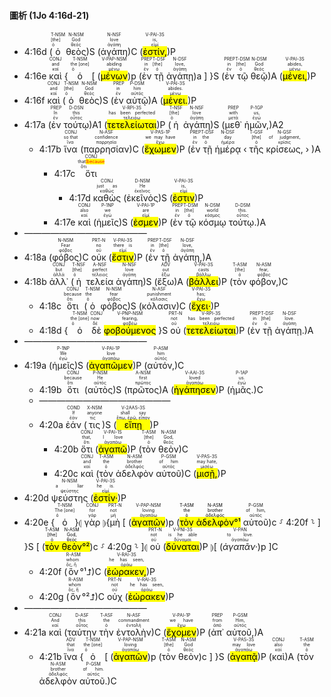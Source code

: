 
#### 圖析 (1Jo 4:16d-21)
- 4:16d (<RUBY><ruby><ruby>ὁ<rt>ὁ</rt></ruby><rt>[the]</rt></ruby><rt>T-NSM</rt></RUBY> <RUBY><ruby><ruby>θεὸς<rt>θεός</rt></ruby><rt>God</rt></ruby><rt>N-NSM</rt></RUBY>)S (<RUBY><ruby><ruby>ἀγάπη<rt>ἀγάπη</rt></ruby><rt>love</rt></ruby><rt>N-NSF</rt></RUBY>)C (<RUBY><ruby><ruby><mark class='verb'>ἐστίν,</mark><rt>εἰμί</rt></ruby><rt>is,</rt></ruby><rt>V-PAI-3S</rt></RUBY>)P 
- 4:16e <RUBY><ruby><ruby>καὶ<rt>καί</rt></ruby><rt>and</rt></ruby><rt>CONJ</rt></RUBY> { <RUBY><ruby><ruby>ὁ<rt>ὁ</rt></ruby><rt>the [one]</rt></ruby><rt>T-NSM</rt></RUBY> [ (<RUBY><ruby><ruby><mark class='ptc'>μένων</mark><rt>μένω</rt></ruby><rt>abiding</rt></ruby><rt>V-PAP-NSM</rt></RUBY>)p (<RUBY><ruby><ruby>ἐν<rt>ἐν</rt></ruby><rt>in</rt></ruby><rt>PREP</rt></RUBY> <RUBY><ruby><ruby>τῇ<rt>ὁ</rt></ruby><rt>[the]</rt></ruby><rt>T-DSF</rt></RUBY> <RUBY><ruby><ruby>ἀγάπῃ<rt>ἀγάπη</rt></ruby><rt>love,</rt></ruby><rt>N-DSF</rt></RUBY>)a ] }S (<RUBY><ruby><ruby>ἐν<rt>ἐν</rt></ruby><rt>in</rt></ruby><rt>PREP</rt></RUBY> <RUBY><ruby><ruby>τῷ<rt>ὁ</rt></ruby><rt>[the]</rt></ruby><rt>T-DSM</rt></RUBY> <RUBY><ruby><ruby>θεῷ<rt>θεός</rt></ruby><rt>God</rt></ruby><rt>N-DSM</rt></RUBY>)A (<RUBY><ruby><ruby><mark class='verb'>μένει,</mark><rt>μένω</rt></ruby><rt>abides,</rt></ruby><rt>V-PAI-3S</rt></RUBY>)P 
- 4:16f <RUBY><ruby><ruby>καὶ<rt>καί</rt></ruby><rt>and</rt></ruby><rt>CONJ</rt></RUBY> (<RUBY><ruby><ruby>ὁ<rt>ὁ</rt></ruby><rt>[the]</rt></ruby><rt>T-NSM</rt></RUBY> <RUBY><ruby><ruby>θεὸς<rt>θεός</rt></ruby><rt>God</rt></ruby><rt>N-NSM</rt></RUBY>)S (<RUBY><ruby><ruby>ἐν<rt>ἐν</rt></ruby><rt>in</rt></ruby><rt>PREP</rt></RUBY> <RUBY><ruby><ruby>αὐτῷ<rt>αὐτός</rt></ruby><rt>him</rt></ruby><rt>P-DSM</rt></RUBY>)A (<RUBY><ruby><ruby><mark class='verb'>μένει.</mark><rt>μένω</rt></ruby><rt>abides.</rt></ruby><rt>V-PAI-3S</rt></RUBY>)P 
- 4:17a (<RUBY><ruby><ruby>ἐν<rt>ἐν</rt></ruby><rt>In</rt></ruby><rt>PREP</rt></RUBY> <RUBY><ruby><ruby>τούτῳ<rt>οὗτος</rt></ruby><rt>this</rt></ruby><rt>D-DSN</rt></RUBY>)A1 (<RUBY><ruby><ruby><mark class='verb'>τετελείωται</mark><rt>τελειόω</rt></ruby><rt>has been perfected</rt></ruby><rt>V-RPI-3S</rt></RUBY>)P (<RUBY><ruby><ruby>ἡ<rt>ὁ</rt></ruby><rt>[the]</rt></ruby><rt>T-NSF</rt></RUBY> <RUBY><ruby><ruby>ἀγάπη<rt>ἀγάπη</rt></ruby><rt>love</rt></ruby><rt>N-NSF</rt></RUBY>)S (<RUBY><ruby><ruby>μεθ᾽<rt>μετά</rt></ruby><rt>with</rt></ruby><rt>PREP</rt></RUBY> <RUBY><ruby><ruby>ἡμῶν,<rt>ἐγώ</rt></ruby><rt>us,</rt></ruby><rt>P-1GP</rt></RUBY>)A2
	- 4:17b <RUBY><ruby><ruby>ἵνα<rt>ἵνα</rt></ruby><rt>so that</rt></ruby><rt>CONJ</rt></RUBY> (<RUBY><ruby><ruby>παρρησίαν<rt>παρρησία</rt></ruby><rt>confidence</rt></ruby><rt>N-ASF</rt></RUBY>)C (<RUBY><ruby><ruby><mark class='verb'>ἔχωμεν</mark><rt>ἔχω</rt></ruby><rt>we may have</rt></ruby><rt>V-PAS-1P</rt></RUBY>)P (<RUBY><ruby><ruby>ἐν<rt>ἐν</rt></ruby><rt>in</rt></ruby><rt>PREP</rt></RUBY> <RUBY><ruby><ruby>τῇ<rt>ὁ</rt></ruby><rt>the</rt></ruby><rt>T-DSF</rt></RUBY> <RUBY><ruby><ruby>ἡμέρᾳ<rt>ἡμέρα</rt></ruby><rt>day</rt></ruby><rt>N-DSF</rt></RUBY> ‹ <RUBY><ruby><ruby>τῆς<rt>ὁ</rt></ruby><rt>[the]</rt></ruby><rt>T-GSF</rt></RUBY> <RUBY><ruby><ruby>κρίσεως,<rt>κρίσις</rt></ruby><rt>of judgment,</rt></ruby><rt>N-GSF</rt></RUBY> › )A
		- 4:17c <RUBY><ruby><ruby>ὅτι<rt>ὅτι</rt></ruby><rt>that<mark class='verb'><font color='red'>⁞because</font></mark></rt></ruby><rt>CONJ</rt></RUBY> 
			- 4:17d <RUBY><ruby><ruby>καθὼς<rt>καθώς</rt></ruby><rt>just as</rt></ruby><rt>CONJ</rt></RUBY> (<RUBY><ruby><ruby>ἐκεῖνός<rt>ἐκεῖνος</rt></ruby><rt>He</rt></ruby><rt>D-NSM</rt></RUBY>)S (<RUBY><ruby><ruby><mark class='verb'>ἐστιν</mark><rt>εἰμί</rt></ruby><rt>is,</rt></ruby><rt>V-PAI-3S</rt></RUBY>)P 
		- 4:17e <RUBY><ruby><ruby>καὶ<rt>καί</rt></ruby><rt>also</rt></ruby><rt>CONJ</rt></RUBY> (<RUBY><ruby><ruby>ἡμεῖς<rt>ἐγώ</rt></ruby><rt>we</rt></ruby><rt>P-1NP</rt></RUBY>)S (<RUBY><ruby><ruby><mark class='verb'>ἐσμεν</mark><rt>εἰμί</rt></ruby><rt>are</rt></ruby><rt>V-PAI-1P</rt></RUBY>)P (<RUBY><ruby><ruby>ἐν<rt>ἐν</rt></ruby><rt>in</rt></ruby><rt>PREP</rt></RUBY> <RUBY><ruby><ruby>τῷ<rt>ὁ</rt></ruby><rt>[the]</rt></ruby><rt>T-DSM</rt></RUBY> <RUBY><ruby><ruby>κόσμῳ<rt>κόσμος</rt></ruby><rt>world</rt></ruby><rt>N-DSM</rt></RUBY> <RUBY><ruby><ruby>τούτῳ.<rt>οὗτος</rt></ruby><rt>this.</rt></ruby><rt>D-DSM</rt></RUBY>)A
- ——————————————
- 4:18a (<RUBY><ruby><ruby>φόβος<rt>φόβος</rt></ruby><rt>Fear</rt></ruby><rt>N-NSM</rt></RUBY>)C <RUBY><ruby><ruby>οὐκ<rt>οὐ</rt></ruby><rt>no</rt></ruby><rt>PRT-N</rt></RUBY> (<RUBY><ruby><ruby><mark class='verb'>ἔστιν</mark><rt>εἰμί</rt></ruby><rt>there is</rt></ruby><rt>V-PAI-3S</rt></RUBY>)P (<RUBY><ruby><ruby>ἐν<rt>ἐν</rt></ruby><rt>in</rt></ruby><rt>PREP</rt></RUBY> <RUBY><ruby><ruby>τῇ<rt>ὁ</rt></ruby><rt>[the]</rt></ruby><rt>T-DSF</rt></RUBY> <RUBY><ruby><ruby>ἀγάπῃ,<rt>ἀγάπη</rt></ruby><rt>love,</rt></ruby><rt>N-DSF</rt></RUBY>)A
- 4:18b <RUBY><ruby><ruby>ἀλλ᾽<rt>ἀλλά</rt></ruby><rt>but</rt></ruby><rt>CONJ</rt></RUBY> (<RUBY><ruby><ruby>ἡ<rt>ὁ</rt></ruby><rt>[the]</rt></ruby><rt>T-NSF</rt></RUBY> <RUBY><ruby><ruby>τελεία<rt>τέλειος</rt></ruby><rt>perfect</rt></ruby><rt>A-NSF</rt></RUBY> <RUBY><ruby><ruby>ἀγάπη<rt>ἀγάπη</rt></ruby><rt>love</rt></ruby><rt>N-NSF</rt></RUBY>)S (<RUBY><ruby><ruby>ἔξω<rt>ἔξω</rt></ruby><rt>out</rt></ruby><rt>ADV</rt></RUBY>)A (<RUBY><ruby><ruby><mark class='verb'>βάλλει</mark><rt>βάλλω</rt></ruby><rt>casts</rt></ruby><rt>V-PAI-3S</rt></RUBY>)P (<RUBY><ruby><ruby>τὸν<rt>ὁ</rt></ruby><rt>[the]</rt></ruby><rt>T-ASM</rt></RUBY> <RUBY><ruby><ruby>φόβον,<rt>φόβος</rt></ruby><rt>fear,</rt></ruby><rt>N-ASM</rt></RUBY>)C
	- 4:18c <RUBY><ruby><ruby>ὅτι<rt>ὅτι</rt></ruby><rt>because</rt></ruby><rt>CONJ</rt></RUBY> (<RUBY><ruby><ruby>ὁ<rt>ὁ</rt></ruby><rt>the</rt></ruby><rt>T-NSM</rt></RUBY> <RUBY><ruby><ruby>φόβος<rt>φόβος</rt></ruby><rt>fear</rt></ruby><rt>N-NSM</rt></RUBY>)S (<RUBY><ruby><ruby>κόλασιν<rt>κόλασις</rt></ruby><rt>punishment</rt></ruby><rt>N-ASF</rt></RUBY>)C (<RUBY><ruby><ruby><mark class='verb'>ἔχει·</mark><rt>ἔχω</rt></ruby><rt>has;</rt></ruby><rt>V-PAI-3S</rt></RUBY>)P 
	- 4:18d { <RUBY><ruby><ruby>ὁ<rt>ὁ</rt></ruby><rt>the [one]</rt></ruby><rt>T-NSM</rt></RUBY> <RUBY><ruby><ruby>δὲ<rt>δέ</rt></ruby><rt>now</rt></ruby><rt>CONJ</rt></RUBY> <RUBY><ruby><ruby><mark class='ptc'>φοβούμενος</mark><rt>φοβέω</rt></ruby><rt>fearing,</rt></ruby><rt>V-PNP-NSM</rt></RUBY> }S <RUBY><ruby><ruby>οὐ<rt>οὐ</rt></ruby><rt>not</rt></ruby><rt>PRT-N</rt></RUBY> (<RUBY><ruby><ruby><mark class='verb'>τετελείωται</mark><rt>τελειόω</rt></ruby><rt>has been perfected</rt></ruby><rt>V-RPI-3S</rt></RUBY>)P (<RUBY><ruby><ruby>ἐν<rt>ἐν</rt></ruby><rt>in</rt></ruby><rt>PREP</rt></RUBY> <RUBY><ruby><ruby>τῇ<rt>ὁ</rt></ruby><rt>[the]</rt></ruby><rt>T-DSF</rt></RUBY> <RUBY><ruby><ruby>ἀγάπῃ.<rt>ἀγάπη</rt></ruby><rt>love.</rt></ruby><rt>N-DSF</rt></RUBY>)A
- ——————————————
- 4:19a (<RUBY><ruby><ruby>ἡμεῖς<rt>ἐγώ</rt></ruby><rt>We</rt></ruby><rt>P-1NP</rt></RUBY>)S (<RUBY><ruby><ruby><mark class='verb'>ἀγαπῶμεν</mark><rt>ἀγαπάω</rt></ruby><rt>love</rt></ruby><rt>V-PAI-1P</rt></RUBY>)P (<RUBY><ruby><ruby>αὐτόν,<rt>αὐτός</rt></ruby><rt>him</rt></ruby><rt>P-ASM</rt></RUBY>)C
	- 4:19b <RUBY><ruby><ruby>ὅτι<rt>ὅτι</rt></ruby><rt>because</rt></ruby><rt>CONJ</rt></RUBY> (<RUBY><ruby><ruby>αὐτὸς<rt>αὐτός</rt></ruby><rt>He</rt></ruby><rt>P-NSM</rt></RUBY>)S (<RUBY><ruby><ruby>πρῶτος<rt>πρῶτος</rt></ruby><rt>first</rt></ruby><rt>A-NSM</rt></RUBY>)A (<RUBY><ruby><ruby><mark class='verb'>ἠγάπησεν</mark><rt>ἀγαπάω</rt></ruby><rt>loved</rt></ruby><rt>V-AAI-3S</rt></RUBY>)P (<RUBY><ruby><ruby>ἡμᾶς.<rt>ἐγώ</rt></ruby><rt>us.</rt></ruby><rt>P-1AP</rt></RUBY>)C 
	- ———————————————
	- 4:20a <RUBY><ruby><ruby>ἐάν<rt>ἐάν</rt></ruby><rt>If</rt></ruby><rt>COND</rt></RUBY> (<RUBY><ruby><ruby>τις<rt>τις</rt></ruby><rt>anyone</rt></ruby><rt>X-NSM</rt></RUBY>)S (<RUBY><ruby><ruby><mark class='verb'>εἴπῃ</mark><rt>ἔπω, ἐρῶ, εἶπον</rt></ruby><rt>shall say</rt></ruby><rt>V-2AAS-3S</rt></RUBY>)P 
		- 4:20b <RUBY><ruby><ruby>ὅτι<rt>ὅτι</rt></ruby><rt>that,</rt></ruby><rt>CONJ</rt></RUBY> (<RUBY><ruby><ruby><mark class='verb'>ἀγαπῶ</mark><rt>ἀγαπάω</rt></ruby><rt>I love</rt></ruby><rt>V-PAI-1S</rt></RUBY>)P (<RUBY><ruby><ruby>τὸν<rt>ὁ</rt></ruby><rt>[the]</rt></ruby><rt>T-ASM</rt></RUBY> <RUBY><ruby><ruby>θεὸν<rt>θεός</rt></ruby><rt>God,</rt></ruby><rt>N-ASM</rt></RUBY>)C
		- 4:20c <RUBY><ruby><ruby>καὶ<rt>καί</rt></ruby><rt>and</rt></ruby><rt>CONJ</rt></RUBY> (<RUBY><ruby><ruby>τὸν<rt>ὁ</rt></ruby><rt>the</rt></ruby><rt>T-ASM</rt></RUBY> <RUBY><ruby><ruby>ἀδελφὸν<rt>ἀδελφός</rt></ruby><rt>brother</rt></ruby><rt>N-ASM</rt></RUBY> <RUBY><ruby><ruby>αὐτοῦ<rt>αὐτός</rt></ruby><rt>of him</rt></ruby><rt>P-GSM</rt></RUBY>)C (<RUBY><ruby><ruby><mark class='verb'>μισῇ,</mark><rt>μισέω</rt></ruby><rt>may hate,</rt></ruby><rt>V-PAS-3S</rt></RUBY>)P 
- 4:20d <RUBY><ruby><ruby>ψεύστης<rt>ψεύστης</rt></ruby><rt>a liar</rt></ruby><rt>N-NSM</rt></RUBY> (<RUBY><ruby><ruby><mark class='verb'>ἐστίν·</mark><rt>εἰμί</rt></ruby><rt>he is.</rt></ruby><rt>V-PAI-3S</rt></RUBY>)P 
- 4:20e {<RUBY><ruby><ruby>ὁ<rt>ὁ</rt></ruby><rt>The [one]</rt></ruby><rt>T-NSM</rt></RUBY>}⦇ <RUBY><ruby><ruby>γὰρ<rt>γάρ</rt></ruby><rt>for</rt></ruby><rt>CONJ</rt></RUBY> ⦈{<RUBY><ruby><ruby>μὴ<rt>μή</rt></ruby><rt>not</rt></ruby><rt>PRT-N</rt></RUBY> [ (<RUBY><ruby><ruby><mark class='ptc'>ἀγαπῶν</mark><rt>ἀγαπάω</rt></ruby><rt>loving</rt></ruby><rt>V-PAP-NSM</rt></RUBY>)p (<mark><RUBY><ruby><ruby>τὸν<rt>ὁ</rt></ruby><rt>the</rt></ruby><rt>T-ASM</rt></RUBY> <RUBY><ruby><ruby>ἀδελφὸν<rt>ἀδελφός</rt></ruby><rt>brother</rt></ruby><rt>N-ASM</rt></RUBY>°¹</mark> <RUBY><ruby><ruby>αὐτοῦ<rt>αὐτός</rt></ruby><rt>of him,</rt></ruby><rt>P-GSM</rt></RUBY>)c ⸉ 4:20f ⸊ ] }S [ (<mark><RUBY><ruby><ruby>τὸν<rt>ὁ</rt></ruby><rt>[the]</rt></ruby><rt>T-ASM</rt></RUBY> <RUBY><ruby><ruby>θεὸν<rt>θεός</rt></ruby><rt>God,</rt></ruby><rt>N-ASM</rt></RUBY>°²</mark>)c ⸉ 4:20g ⸊ ]⦇ <RUBY><ruby><ruby>οὐ<rt>οὐ</rt></ruby><rt>not</rt></ruby><rt>PRT-N</rt></RUBY> (<RUBY><ruby><ruby><mark class='verb'>δύναται</mark><rt>δύναμαι</rt></ruby><rt>is he able</rt></ruby><rt>V-PNI-3S</rt></RUBY>)P ⦈[ (<RUBY><ruby><ruby><em>ἀγαπᾶν·</em><rt>ἀγαπάω</rt></ruby><rt>to love.</rt></ruby><rt>V-PAN</rt></RUBY>)p ]C
	- 4:20f (<RUBY><ruby><ruby>ὃν<rt>ὅς, ἥ</rt></ruby><rt>whom</rt></ruby><rt>R-ASM</rt></RUBY>°¹⮥)C (<RUBY><ruby><ruby><mark class='verb'>ἑώρακεν,</mark><rt>ὁράω</rt></ruby><rt>he has seen,</rt></ruby><rt>V-RAI-3S</rt></RUBY>)P 
	- 4:20g (<RUBY><ruby><ruby>ὃν<rt>ὅς, ἥ</rt></ruby><rt>whom</rt></ruby><rt>R-ASM</rt></RUBY>°²⮥)C <RUBY><ruby><ruby>οὐχ<rt>οὐ</rt></ruby><rt>not</rt></ruby><rt>PRT-N</rt></RUBY> (<RUBY><ruby><ruby><mark class='verb'>ἑώρακεν</mark><rt>ὁράω</rt></ruby><rt>he has seen,</rt></ruby><rt>V-RAI-3S</rt></RUBY>)P
- ——————————————
- 4:21a <RUBY><ruby><ruby>καὶ<rt>καί</rt></ruby><rt>And</rt></ruby><rt>CONJ</rt></RUBY> (<RUBY><ruby><ruby>ταύτην<rt>οὗτος</rt></ruby><rt>this</rt></ruby><rt>D-ASF</rt></RUBY> <RUBY><ruby><ruby>τὴν<rt>ὁ</rt></ruby><rt>the</rt></ruby><rt>T-ASF</rt></RUBY> <RUBY><ruby><ruby>ἐντολὴν<rt>ἐντολή</rt></ruby><rt>commandment</rt></ruby><rt>N-ASF</rt></RUBY>)C (<RUBY><ruby><ruby><mark class='verb'>ἔχομεν</mark><rt>ἔχω</rt></ruby><rt>we have</rt></ruby><rt>V-PAI-1P</rt></RUBY>)P (<RUBY><ruby><ruby>ἀπ᾽<rt>ἀπό</rt></ruby><rt>from</rt></ruby><rt>PREP</rt></RUBY> <RUBY><ruby><ruby>αὐτοῦ,<rt>αὐτός</rt></ruby><rt>Him,</rt></ruby><rt>P-GSM</rt></RUBY>)A
	- 4:21b <RUBY><ruby><ruby>ἵνα<rt>ἵνα</rt></ruby><rt>that</rt></ruby><rt>ADV</rt></RUBY> {<RUBY><ruby><ruby>ὁ<rt>ὁ</rt></ruby><rt>the [one]</rt></ruby><rt>T-NSM</rt></RUBY> [ (<RUBY><ruby><ruby><mark class='ptc'>ἀγαπῶν</mark><rt>ἀγαπάω</rt></ruby><rt>loving</rt></ruby><rt>V-PAP-NSM</rt></RUBY>)p (<RUBY><ruby><ruby>τὸν<rt>ὁ</rt></ruby><rt>[the]</rt></ruby><rt>T-ASM</rt></RUBY> <RUBY><ruby><ruby>θεὸν<rt>θεός</rt></ruby><rt>God</rt></ruby><rt>N-ASM</rt></RUBY>)c ] }S (<RUBY><ruby><ruby><mark class='verb'>ἀγαπᾷ</mark><rt>ἀγαπάω</rt></ruby><rt>may love</rt></ruby><rt>V-PAS-3S</rt></RUBY>)P (<RUBY><ruby><ruby>καὶ<rt>καί</rt></ruby><rt>also</rt></ruby><rt>CONJ</rt></RUBY>)A (<RUBY><ruby><ruby>τὸν<rt>ὁ</rt></ruby><rt>the</rt></ruby><rt>T-ASM</rt></RUBY> <RUBY><ruby><ruby>ἀδελφὸν<rt>ἀδελφός</rt></ruby><rt>brother</rt></ruby><rt>N-ASM</rt></RUBY> <RUBY><ruby><ruby>αὐτοῦ.<rt>αὐτός</rt></ruby><rt>of him.</rt></ruby><rt>P-GSM</rt></RUBY>)C

